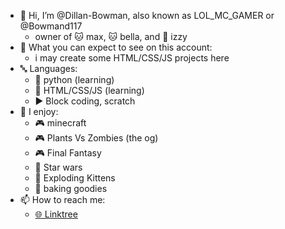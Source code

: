 - 👋 Hi, I’m @Dillan-Bowman, also known as LOL_MC_GAMER or @Bowmand117
  - owner of 🐱 max, 🐱 bella, and 🐶 izzy
- 👀 What you can expect to see on this account:
  - i may create some HTML/CSS/JS projects here
- 🔤 Languages:
  - 🐍 python (learning)
  - 📝 HTML/CSS/JS (learning)
  - ▶️ Block coding, scratch
- 💞️ I enjoy:
  - 🎮 minecraft
  - 🎮 Plants Vs Zombies (the og)
  - 🎮 Final Fantasy
  - 🎥 Star wars
  - 🎴 Exploding Kittens
  - 🍰 baking goodies
- 📫 How to reach me:
  - [🌐 Linktree](https://linktr.ee/dillanbowman)


<!---
Dillan-Bowman/Dillan-Bowman is a ✨ special ✨ repository because its `README.md` (this file) appears on your GitHub profile.
You can click the Preview link to take a look at your changes.
--->
